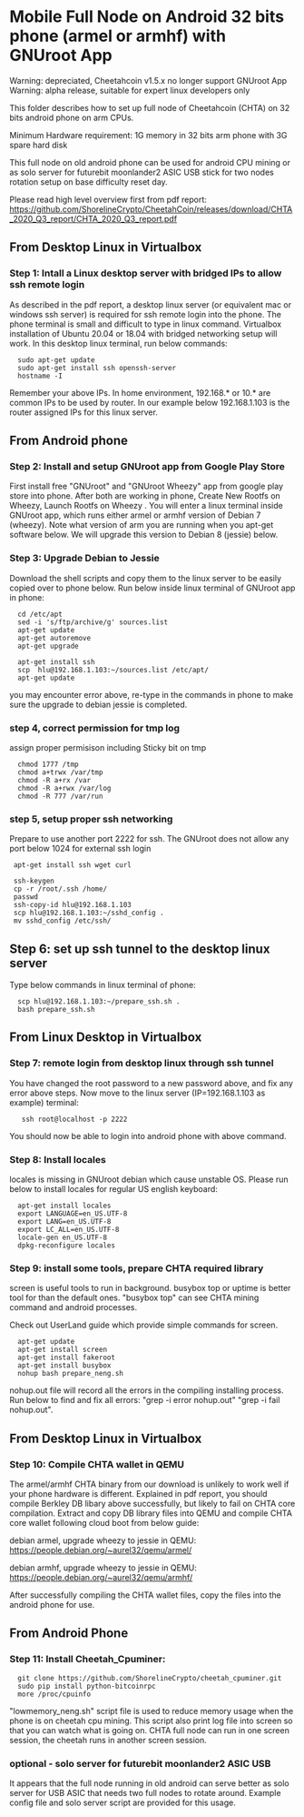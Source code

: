 # Mobile Full Node on Android 32 bits phone (armel or armhf) with GNUroot App
Warning: depreciated, Cheetahcoin v1.5.x no longer support GNUroot App
Warning: alpha release, suitable for expert linux developers only

This folder describes how to set up full node of Cheetahcoin (CHTA) on 32 bits android phone on arm CPUs. 

Minimum Hardware requirement: 1G memory in 32 bits arm phone with 3G spare hard disk 

This full node on old android phone can be used for android CPU mining or as solo server for 
futurebit moonlander2 ASIC USB stick for two nodes rotation setup on base difficulty reset day.

Please read high level overview first from pdf report:
https://github.com/ShorelineCrypto/CheetahCoin/releases/download/CHTA_2020_Q3_report/CHTA_2020_Q3_report.pdf 

## From Desktop Linux in Virtualbox
### Step 1: Intall a Linux desktop server with bridged IPs to allow ssh remote login

As described in the pdf report, a desktop linux server (or equivalent mac or windows ssh server) is required 
for ssh remote login into the phone. The phone terminal is small and difficult to type in linux command. 
Virtualbox installation of Ubuntu 20.04 or 18.04 with bridged networking setup will work.  In this desktop 
linux terminal, run below commands:
```
  sudo apt-get update
  sudo apt-get install ssh openssh-server
  hostname -I
```
 Remember your above IPs. In home environment, 192.168.* or 10.* are common IPs to be used by router. In our 
example below 192.168.1.103 is the router assigned IPs for this linux server. 

## From Android phone
### Step 2: Install and setup GNUroot app from Google Play Store

First install free "GNUroot" and "GNUroot Wheezy" app from google play store into phone.  After both are working in phone, Create New Rootfs on Wheezy, Launch Rootfs on Wheezy . You will enter 
a linux terminal inside GNUroot app, which runs either armel or armhf version of Debian 7 (wheezy). Note what version 
of arm you are running when you apt-get software below.  We will upgrade this version to Debian 8 (jessie) below.


### Step 3: Upgrade Debian to Jessie
Download the shell scripts and copy them to the linux server to be easily copied over to phone below. 
Run below inside linux terminal of GNUroot app in phone:

```
  cd /etc/apt  
  sed -i 's/ftp/archive/g' sources.list
  apt-get update
  apt-get autoremove
  apt-get upgrade
  
  apt-get install ssh
  scp  hlu@192.168.1.103:~/sources.list /etc/apt/
  apt-get update

```
  you may encounter error above, re-type in the commands in phone to make sure the upgrade 
  to debian jessie is completed. 

### step 4, correct permission for tmp log
 assign proper permisison including Sticky bit on tmp
```
  chmod 1777 /tmp
  chmod a+trwx /var/tmp
  chmod -R a+rx /var
  chmod -R a+rwx /var/log
  chmod -R 777 /var/run
```


### step 5,  setup proper ssh networking

  Prepare to use another port 2222 for ssh.  The GNUroot does not allow 
 any port below 1024 for external ssh login

```
 apt-get install ssh wget curl

 ssh-keygen
 cp -r /root/.ssh /home/
 passwd
 ssh-copy-id hlu@192.168.1.103
 scp hlu@192.168.1.103:~/sshd_config .
 mv sshd_config /etc/ssh/
```

## Step 6: set up ssh tunnel to the desktop linux server 

Type below commands in linux terminal of phone:

```
  scp hlu@192.168.1.103:~/prepare_ssh.sh .
  bash prepare_ssh.sh
```

## From Linux Desktop in Virtualbox
### Step 7: remote login from desktop linux through ssh tunnel

 You have changed the root password to a new password above, and fix any error above steps. 
 Now move to the linux server (IP=192.168.1.103 as example) terminal:
```
   ssh root@localhost -p 2222
```

 You should now be able to login into android phone with above command. 


### Step 8: Install locales 

 locales is missing in GNUroot debian which cause unstable OS. Please run below to install locales for regular US 
english keyboard:

```
  apt-get install locales
  export LANGUAGE=en_US.UTF-8
  export LANG=en_US.UTF-8
  export LC_ALL=en_US.UTF-8
  locale-gen en_US.UTF-8
  dpkg-reconfigure locales
```

### Step 9: install some tools, prepare CHTA required library

 screen is useful tools to run in background.  busybox top or uptime is better tool for 
than the default ones.  "busybox top" can see CHTA mining command and android processes.  

 Check out UserLand guide which provide simple commands for screen.

```
  apt-get update
  apt-get install screen
  apt-get install fakeroot
  apt-get install busybox
  nohup bash prepare_neng.sh
```
  
  nohup.out file will record all the errors in the compiling installing process. Run below to find and fix all errors:
  "grep -i error nohup.out"  "grep -i fail nohup.out".

## From Desktop Linux in Virtualbox
### Step 10: Compile CHTA wallet in QEMU
  The armel/armhf CHTA binary from our download is unlikely to work well if your phone hardware is different. 
  Explained in pdf report, you should compile Berkley DB libary above successfully, but likely to fail on CHTA core compilation.  Extract and copy DB library files into QEMU and compile CHTA core wallet following cloud boot from below guide:
  
  debian armel, upgrade wheezy to jessie in QEMU:
  https://people.debian.org/~aurel32/qemu/armel/

  debian armhf, upgrade wheezy to jessie in QEMU:
  https://people.debian.org/~aurel32/qemu/armhf/

 After successfully compiling the CHTA wallet files, copy the files into the android phone for use. 


## From Android Phone
### Step 11: Install Cheetah_Cpuminer:

```
  git clone https://github.com/ShorelineCrypto/cheetah_cpuminer.git
  sudo pip install python-bitcoinrpc
  more /proc/cpuinfo
```

   "lowmemory_neng.sh" script file is used to reduce memory usage when the phone is on cheetah cpu mining. 
   This script also print log file into screen so that you can watch what is going on. 
   CHTA full node can run in one screen session, the cheetah runs in another screen session. 

### optional - solo server for futurebit moonlander2 ASIC USB

   It appears that the full node running in old android can serve better as solo server for USB ASIC that needs 
 two full nodes to rotate around.  Example config file and solo server script are provided for this usage. 

   
